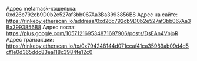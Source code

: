 Адрес metamask-кошелька: 0xd26c792cb9D0b2e527af3bb067Aa3Ba3993856B8
Адрес на сайте: https://rinkeby.etherscan.io/address/0xd26c792cb9D0b2e527af3bb067Aa3Ba3993856B8
Адрес поста: https://plus.google.com/105712169534871697906/posts/DsEAn4VnjoR
Адрес транзакции: https://rinkeby.etherscan.io/tx/0x794248144d071ccaf41ca35989ab09d4d5cf1e0d365ddc83ea118c3984fe12c0
